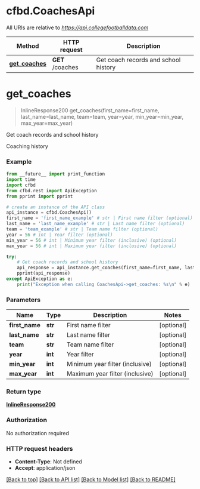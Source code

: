 # cfbd.CoachesApi

All URIs are relative to *https://api.collegefootballdata.com*

Method | HTTP request | Description
------------- | ------------- | -------------
[**get_coaches**](CoachesApi.md#get_coaches) | **GET** /coaches | Get coach records and school history


# **get_coaches**
> InlineResponse200 get_coaches(first_name=first_name, last_name=last_name, team=team, year=year, min_year=min_year, max_year=max_year)

Get coach records and school history

Coaching history

### Example
```python
from __future__ import print_function
import time
import cfbd
from cfbd.rest import ApiException
from pprint import pprint

# create an instance of the API class
api_instance = cfbd.CoachesApi()
first_name = 'first_name_example' # str | First name filter (optional)
last_name = 'last_name_example' # str | Last name filter (optional)
team = 'team_example' # str | Team name filter (optional)
year = 56 # int | Year filter (optional)
min_year = 56 # int | Minimum year filter (inclusive) (optional)
max_year = 56 # int | Maximum year filter (inclusive) (optional)

try:
    # Get coach records and school history
    api_response = api_instance.get_coaches(first_name=first_name, last_name=last_name, team=team, year=year, min_year=min_year, max_year=max_year)
    pprint(api_response)
except ApiException as e:
    print("Exception when calling CoachesApi->get_coaches: %s\n" % e)
```

### Parameters

Name | Type | Description  | Notes
------------- | ------------- | ------------- | -------------
 **first_name** | **str**| First name filter | [optional] 
 **last_name** | **str**| Last name filter | [optional] 
 **team** | **str**| Team name filter | [optional] 
 **year** | **int**| Year filter | [optional] 
 **min_year** | **int**| Minimum year filter (inclusive) | [optional] 
 **max_year** | **int**| Maximum year filter (inclusive) | [optional] 

### Return type

[**InlineResponse200**](InlineResponse200.md)

### Authorization

No authorization required

### HTTP request headers

 - **Content-Type**: Not defined
 - **Accept**: application/json

[[Back to top]](#) [[Back to API list]](../README.md#documentation-for-api-endpoints) [[Back to Model list]](../README.md#documentation-for-models) [[Back to README]](../README.md)

